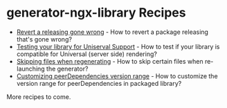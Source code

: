 # generator-ngx-library Recipes

* [Revert a releasing gone wrong](revert-releasing.md) - How to revert a package releasing that's gone wrong?
* [Testing your library for Uniserval Support](server-side-rendering.md) - How to test if your library is compatible for Universal (server side) rendering?
* [Skipping files when regenerating](skipping-files-on-regeneration.md) - How to skip certain files when re-launching the generator?
* [Customizing peerDependencies version range](customizing-peer-dependencies-version-range.md) - How to customize the version range for peerDependencies in packaged library?

More recipes to come.
